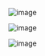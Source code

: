 ![image](https://github.com/user-attachments/assets/53555655-ac02-4adc-ae24-02783ba22cc1)

![image](https://github.com/user-attachments/assets/b05ed474-d9c7-455d-be2b-685c494cfbed)

![image](https://github.com/user-attachments/assets/4f371fdc-1b7f-4c6c-96ce-c2dad8a6ab8f)
